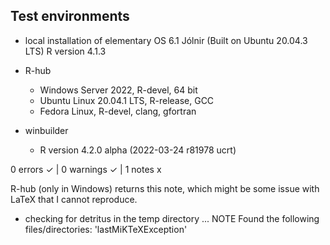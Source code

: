 
## Test environments

* local installation of elementary OS 6.1 Jólnir (Built on Ubuntu 20.04.3 LTS) R version 4.1.3

* R-hub
  * Windows Server 2022, R-devel, 64 bit
  * Ubuntu Linux 20.04.1 LTS, R-release, GCC
  * Fedora Linux, R-devel, clang, gfortran

* winbuilder
  * R version 4.2.0 alpha (2022-03-24 r81978 ucrt)


0 errors ✓ | 0 warnings ✓ | 1 notes x

R-hub (only in Windows) returns this note, which might be some issue with 
LaTeX that I cannot reproduce.

  * checking for detritus in the temp directory ... NOTE
  Found the following files/directories:
    'lastMiKTeXException'